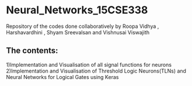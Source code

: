 # Neural_Networks_15CSE338
Repository of the codes done collaboratively by Roopa Vidhya , Harshavardhini , Shyam Sreevalsan and Vishnusai Viswajith 
## The contents:
  1)Implementation and Visualisation of all signal functions for neurons <br>
  2)Implementation and Visualisation of Threshold Logic Neurons(TLNs) and Neural Networks for Logical Gates using Keras
  

